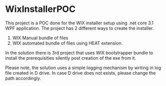 # WixInstallerPOC
This project is a POC done for the WIX installer setup using .net core 3.1 WPF application.
The project has 2 different ways to create the installer.
1. WIX Manual bundle of files
2. WIX automated bundle of files using HEAT extension.

In the solution there is 3rd project that uses WIX bootstrapper bundle to install the prerequisities silently post creation of the exe from it.

Please note, the solution uses a simple logging mechanism by writing in log file created in D drive. In case D drive does not exists, please change the path accordingly.